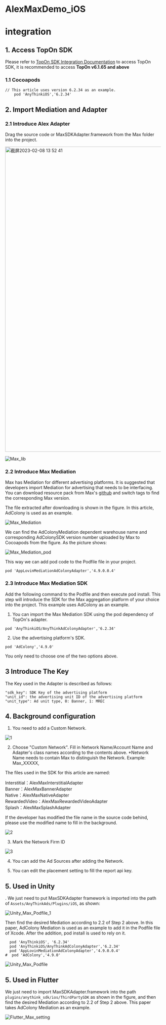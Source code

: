 # AlexMaxDemo_iOS

# integration

## 1. Access TopOn SDK

Please refer to [TopOn SDK Integration Documentation](https://docs.toponad.com/#/en-us/ios/GetStarted/TopOn_Get_Started) to access TopOn SDK, it is recommended to access **TopOn v6.1.65 and above**

### 1.1 Cocoapods

```
// This article uses version 6.2.34 as an example.
    pod 'AnyThinkiOS','6.2.34'
```

## 2. Import Mediation and Adapter

### 2.1 Introduce Alex Adapter

Drag the source code or MaxSDKAdapter.framework from the Max folder into the project.

<img width="987" alt="截屏2023-02-08 13 52 41" src="https://user-images.githubusercontent.com/124124788/217446269-c866b212-242a-425a-814a-f7aa14571be8.png">

![Max_lib](https://github.com/Alex-only/AlexMaxDemo_iOS/assets/124124788/53747ba4-bd5b-41ef-8154-d355dc2213ad)

### 2.2 Introduce Max Mediation

Max has Mediation for different advertising platforms. It is suggested that developers import Mediation for advertising that needs to be interfacing. You can download resource pack from Max's [github](https://github.com/AppLovin/AppLovin-MAX-SDK-iOS/tree/master) and switch tags to find the corresponding Max version.

The file extracted after downloading is shown in the figure. In this article, AdColony is used as an example.

![Max_Mediation](https://github.com/Alex-only/AlexMaxDemo_iOS/assets/124124788/b603e84e-ef63-43d1-a618-ac544d641db6)

We can find the AdColonyMediation dependent warehouse name and corresponding AdColonySDK version number uploaded by Max to Cocoapods from the figure. As the picture shows:

![Max_Mediation_pod](https://github.com/Alex-only/AlexMaxDemo_iOS/assets/124124788/59737d8c-7794-41db-9a8f-c6782f318185)

This way we can add pod code to the Podfile file in your project.

```
pod 'AppLovinMediationAdColonyAdapter','4.9.0.0.4'
```
### 2.3 Introduce Max Mediation SDK

Add the following command to the Podfile and then execute pod install. This step will introduce the SDK for the Max aggregation platform of your choice into the project. This example uses AdColony as an example.

1. You can import the Max Mediation SDK using the pod dependency of TopOn's adapter.

```
pod 'AnyThinkiOS/AnyThinkAdColonyAdapter','6.2.34'
```

2. Use the advertising platform's SDK.

```
pod 'AdColony','4.9.0'
```

You only need to choose one of the two options above.

## 3 Introduce The Key

The Key used in the Adapter is described as follows:

```
"sdk_key": SDK Key of the advertising platform
"unit_id": the advertising unit ID of the advertising platform
"unit_type": Ad unit type, 0: Banner, 1: MREC
```


## 4. Background configuration

1. You need to add a Custom Network.

![1](https://user-images.githubusercontent.com/124124788/222124007-1a773ce8-aa7a-4a36-842b-9a67577327bb.png)


2. Choose "Custom Network". Fill in Network Name/Account Name and Adapter's class names according to the contents above.
*Network Name needs to contain Max to distinguish the Network. Example: Max_XXXXX,

The files used in the SDK for this article are named:

Interstitial：AlexMaxInterstitialAdapter<br/>
Banner：AlexMaxBannerAdapter<br/>
Native：AlexMaxNativeAdapter<br/>
RewardedVideo：AlexMaxRewardedVideoAdapter<br/>
Splash：AlexMaxSplashAdapter<br/>

If the developer has modified the file name in the source code behind, please use the modified name to fill in the background.

![2](https://user-images.githubusercontent.com/124124788/222124025-dd7700ad-3190-4c30-a63f-2c82e13005bb.png)


3. Mark the Network Firm ID

![3](https://user-images.githubusercontent.com/124124788/222124037-0f4ab1fd-9295-411e-b08b-21d2ac2667b3.png)

4. You can add the Ad Sources after adding the Network.

5. You can edit the placement setting to fill the report api key.

## 5. Used in Unity

. We just need to put MaxSDKAdapter framework is imported into the path of ` Assets/AnyThinkAds/Plugins/iOS `, as shown:

![Unity_Max_Podfile_1](https://github.com/Alex-only/AlexMaxDemo_iOS/assets/124124788/266b34ab-6f1c-4878-bdb1-bf8a41c44ee3)


Then find the desired Mediation according to 2.2 of Step 2 above. In this paper, AdColony Mediation is used as an example to add it in the Podfile file of Xcode. After the addition, pod install is used to rely on it.

```
  pod 'AnyThinkiOS', '6.2.34'
  pod 'AnyThinkiOS/AnyThinkAdColonyAdapter','6.2.34'
  pod 'AppLovinMediationAdColonyAdapter','4.9.0.0.4'
#  pod 'AdColony','4.9.0'
```

![Unity_Max_Podfile](https://github.com/Alex-only/AlexMaxDemo_iOS/assets/124124788/000a21db-b325-4669-9064-ae47b70c5e8d)


## 5. Used in Flutter

We just need to import MaxSDKAdapter.framework into the path `plugins/anythink_sdk/ios/ThirdPartySDK` as shown in the figure, and then find the desired Mediation according to 2.2 of Step 2 above. This paper takes AdColony Mediation as an example.

![Flutter_Max_setting](https://github.com/Alex-only/AlexMaxDemo_iOS/assets/124124788/dde19de8-e04a-40e5-93ab-24f97411967f)

